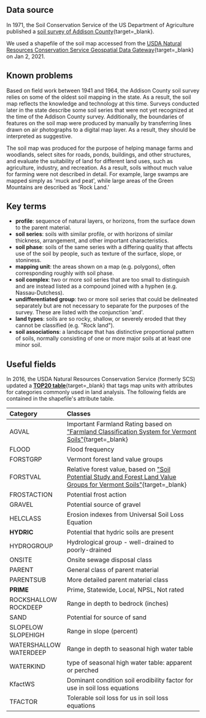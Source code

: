 ## Data source        

In 1971, the Soil Conservation Service of the US Department of Agriculture published a [soil survey of Addison County](https://drive.google.com/file/d/1GN9uxFkiAravmXoiPGv27FQ4R3SmkQWI/view?usp=sharing){target=_blank}.

We used a shapefile of the soil map accessed from the [USDA Natural Resources Conservation Service Geospatial Data Gateway](https://datagateway.nrcs.usda.gov/){target=_blank} on Jan 2, 2021.

## Known problems  

Based on field work between 1941 and 1964, the Addison County soil survey relies on some of the oldest soil mapping in the state. As a result, the soil map reflects the knowledge and technology at this time. Surveys conducted later in the state describe some soil series that were not yet recognized at the time of the Addison County survey. Additionally, the boundaries of features on the soil map were produced by manually by transferring lines drawn on air photographs to a digital map layer. As a result, they should be interpreted as suggestive.  

The soil map was produced for the purpose of helping manage farms and woodlands, select sites for roads, ponds, buildings, and other structures, and evaluate the suitability of land for different land uses, such as agriculture, industry, and recreation. As a result, soils without much value for farming were not described in detail. For example, large swamps are mapped simply as 'muck and peat', while large areas of the Green Mountains are described as 'Rock Land.'  

## Key terms  

- **profile**: sequence of natural layers, or horizons, from the surface down to the parent material.  
- **soil series**: soils with similar profile, or with horizons of similar thickness, arrangement, and other important characteristics.   
- **soil phase**: soils of the same series with a differing quality that affects use of the soil by people, such as texture of the surface, slope, or stoniness.  
- **mapping unit**: the areas shown on a map (e.g. polygons), often corresponding roughly with soil phase.  
- **soil complex**: two or more soil series that are too small to distinguish and are instead listed as a compound joined with a hyphen (e.g. Nassau-Dutchess).  
- **undifferentiated group**: two or more soil series that could be delineated separately but are not necessary to separate for the purposes of the survey. These are listed with the conjunction 'and'.  
- **land types**: soils are so rocky, shallow, or severely eroded that they cannot be classified (e.g. "Rock land").  
- **soil associations**: a landscape that has distinctive proportional pattern of soils, normally consisting of one or more major soils at at least one minor soil.    

## Useful fields      

In 2016, the USDA Natural Resources Conservation Service (formerly SCS) updated a [**TOP20 table**](https://docs.google.com/document/d/1LPT5FhB2-0dhugBLNnevv6bnTyb0r5ZD/edit?usp=sharing&ouid=111896163379404259581&rtpof=true&sd=true){target=_blank} that tags map units with attributes for categories commonly used in land analysis. The following fields are contained in the shapefile's attribute table.    

| Category | Classes |
| :--- | :--- |
| AGVAL | Important Farmland Rating based on ["Farmland Classification System for Vermont Soils"](https://drive.google.com/file/d/1TP2_-SwG4UpUWVKo6tFRm49J1RJTLzhf/view?usp=sharing){target=_blank} |
| FLOOD | Flood frequency |
| FORSTGRP | Vermont forest land value groups |
| FORSTVAL | Relative forest value, based on ["Soil Potential Study and Forest Land Value Groups for Vermont Soils"](https://drive.google.com/file/d/1FIYQqlATksQmgdbP-QYz01jxDGlqLhpA/view?usp=sharing){target=_blank} |
| FROSTACTION | Potential frost action |
| GRAVEL | Potential source of gravel |
| HELCLASS | Erosion indexes from Universal Soil Loss Equation |  
| **HYDRIC** | Potential that hydric soils are present |  
| HYDROGROUP | Hydrological group - well-drained to poorly-drained |
| ONSITE | Onsite sewage disposal class |
| PARENT | General class of parent material |
| PARENTSUB | More detailed parent material class |  
| **PRIME** | Prime, Statewide, Local, NPSL, Not rated |
| ROCKSHALLOW <br>ROCKDEEP| Range in depth to bedrock (inches) |
| SAND | Potential for source of sand |  
| SLOPELOW <br> SLOPEHIGH | Range in slope (percent) |
| WATERSHALLOW <br>WATERDEEP | Range in depth to seasonal high water table  |
| WATERKIND | type of seasonal high water table: apparent or perched |
| KfactWS | Dominant condition soil erodibility factor for use in soil loss equations |
| TFACTOR | Tolerable soil loss for us in soil loss equations |   
